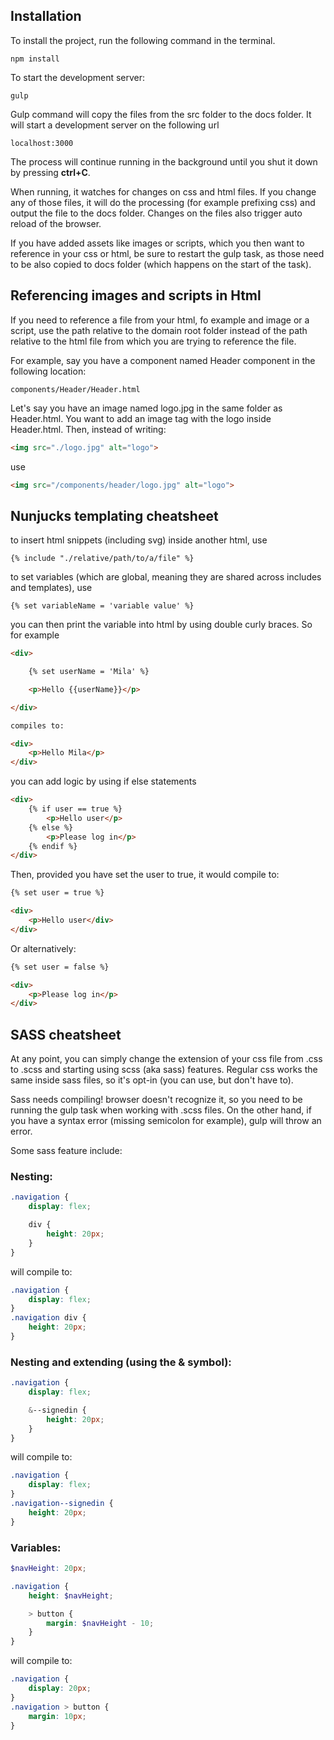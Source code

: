 ## Installation

To install the project, run the following command in the terminal.

```
npm install
```
To start the development server:
```
gulp
```

Gulp command will copy the files from the src folder to the docs folder. It will start a development server on the following url
```
localhost:3000
```
The process will continue running in the background until you shut it down by pressing **ctrl+C**.

When running, it watches for changes on css and html files. If you change any of those files, it will do the processing (for example prefixing css) and output the file to the docs folder. Changes on the files also trigger auto reload of the browser.

If you have added assets like images or scripts, which you then want to reference in your css or html, be sure to restart the gulp task, as those need to be also copied to docs folder (which happens on the start of the task).

## Referencing images and scripts in Html

If you need to reference a file from your html, fo example and image or a script, use the path relative to the domain root folder instead of the path relative to the html file from which you are trying to reference the file.

For example, say you have a component named Header component in the following location:
```
components/Header/Header.html
```
Let's say you have an image named logo.jpg in the same folder as Header.html. You want to add an image tag with the logo inside Header.html. Then, instead of writing:
```html
<img src="./logo.jpg" alt="logo">
```
use
```html
<img src="/components/header/logo.jpg" alt="logo">
```

## Nunjucks templating cheatsheet

to insert html snippets (including svg) inside another html, use
```
{% include "./relative/path/to/a/file" %}
```
to set variables (which are global, meaning they are shared across includes and templates), use
```
{% set variableName = 'variable value' %}
```
you can then print the variable into html by using double curly braces.
So for example
```html
<div>

    {% set userName = 'Mila' %}

    <p>Hello {{userName}}</p>

</div>

compiles to:

<div>
    <p>Hello Mila</p>
</div>
```
you can add logic by using if else statements
```html
<div>
    {% if user == true %}
        <p>Hello user</p>
    {% else %}
        <p>Please log in</p>
    {% endif %}
</div>
```
Then, provided you have set the user to true, it would compile to:
```html
{% set user = true %}

<div>
    <p>Hello user</div>
</div>
```
Or alternatively:
```html
{% set user = false %}

<div>
    <p>Please log in</p>
</div>
```

## SASS cheatsheet

At any point, you can simply change the extension of your css file from .css to .scss and starting using scss (aka sass) features. Regular css works the same inside sass files, so it's opt-in (you can use, but don't have to).

Sass needs compiling! browser doesn't recognize it, so you need to be running the gulp task when working with .scss files. On the other hand, if you have a syntax error (missing semicolon for example), gulp will throw an error.

Some sass feature include:
### Nesting:
```scss
.navigation {
    display: flex;

    div {
        height: 20px;
    }
}
```
will compile to:
```css
.navigation {
    display: flex;
}
.navigation div {
    height: 20px;
}
```
### Nesting and extending (using the & symbol):
```scss
.navigation {
    display: flex;

    &--signedin {
        height: 20px;
    }
}
```
will compile to:
```css
.navigation {
    display: flex;
}
.navigation--signedin {
    height: 20px;
}
```
### Variables:
```scss
$navHeight: 20px;

.navigation {
    height: $navHeight;

    > button {
        margin: $navHeight - 10;
    }
}
```
will compile to:
```css
.navigation {
    display: 20px;
}
.navigation > button {
    margin: 10px;
}
```